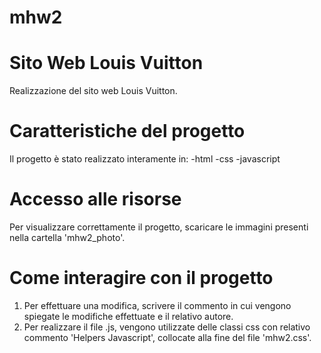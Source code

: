 # mhw2

# Sito Web Louis Vuitton
Realizzazione del sito web Louis Vuitton.

# Caratteristiche del progetto
Il progetto è stato realizzato interamente in:
-html
-css
-javascript

# Accesso alle risorse
Per visualizzare correttamente il progetto, scaricare le immagini presenti nella cartella 'mhw2_photo'.

# Come interagire con il progetto
1) Per effettuare una modifica, scrivere il commento in cui vengono spiegate le modifiche effettuate e il relativo autore.
2) Per realizzare il file .js, vengono utilizzate delle classi css con relativo commento 'Helpers Javascript', collocate alla fine del file 'mhw2.css'.
